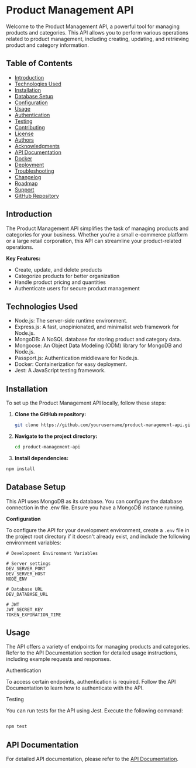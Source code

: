 # Product Management API

Welcome to the Product Management API, a powerful tool for managing products and categories. This API allows you to perform various operations related to product management, including creating, updating, and retrieving product and category information.

## Table of Contents

-    [Introduction](#introduction)
-    [Technologies Used](#technologies-used)
-    [Installation](#installation)
-    [Database Setup](#database-setup)
-    [Configuration](#configuration)
-    [Usage](#usage)
-    [Authentication](#authentication)
-    [Testing](#testing)
-    [Contributing](#contributing)
-    [License](#license)
-    [Authors](#authors)
-    [Acknowledgments](#acknowledgments)
-    [API Documentation](#api-documentation)
-    [Docker](#docker)
-    [Deployment](#deployment)
-    [Troubleshooting](#troubleshooting)
-    [Changelog](#changelog)
-    [Roadmap](#roadmap)
-    [Support](#support)
-    [GitHub Repository](#github-repository)

## Introduction

The Product Management API simplifies the task of managing products and categories for your business. Whether you're a small e-commerce platform or a large retail corporation, this API can streamline your product-related operations.

**Key Features:**

-    Create, update, and delete products
-    Categorize products for better organization
-    Handle product pricing and quantities
-    Authenticate users for secure product management

## Technologies Used

-    Node.js: The server-side runtime environment.
-    Express.js: A fast, unopinionated, and minimalist web framework for Node.js.
-    MongoDB: A NoSQL database for storing product and category data.
-    Mongoose: An Object Data Modeling (ODM) library for MongoDB and Node.js.
-    Passport.js: Authentication middleware for Node.js.
-    Docker: Containerization for easy deployment.
-    Jest: A JavaScript testing framework.

## Installation

To set up the Product Management API locally, follow these steps:

1. **Clone the GitHub repository:**

     ```bash
     git clone https://github.com/yourusername/product-management-api.git
     ```

2. **Navigate to the project directory:**

     ```bash
     cd product-management-api
     ```

3. **Install dependencies:**

```bash
npm install
```

## Database Setup

This API uses MongoDB as its database. You can configure the database connection in the .env file. Ensure you have a MongoDB instance running.

**Configuration**

To configure the API for your development environment, create a `.env` file in the project root directory if it doesn't already exist, and include the following environment variables:

```dotenv
# Development Environment Variables

# Server settings
DEV_SERVER_PORT
DEV_SERVER_HOST
NODE_ENV

# Database URL
DEV_DATABASE_URL

# JWT
JWT_SECRET_KEY
TOKEN_EXPIRATION_TIME
```

## Usage

The API offers a variety of endpoints for managing products and categories. Refer to the API Documentation section for detailed usage instructions, including example requests and responses.

Authentication

To access certain endpoints, authentication is required. Follow the API Documentation to learn how to authenticate with the API.

Testing

You can run tests for the API using Jest. Execute the following command:

```bash

npm test
```

## API Documentation

For detailed API documentation, please refer to the [API Documentation](https://brindle-armadillo-af0.notion.site/Product-Management-API-Docs-a45e490414c74d6e886272430b37e348?pvs=4).
